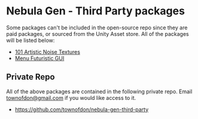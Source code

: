 # Nebula Gen - Third Party packages

Some packages can't be included in the open-source repo
since they are paid packages, or sourced from the Unity Asset
store. All of the packages will be listed below:

- [101 Artistic Noise Textures](https://assetstore.unity.com/packages/2d/textures-materials/101-artistic-noise-textures-233672)
- [Menu Futuristic GUI](https://deakcor.itch.io/hud-futuristic)

## Private Repo

All of the above packages are contained in the following private repo.
Email townofdon@gmail.com if you would like access to it.

- https://github.com/townofdon/nebula-gen-third-party
